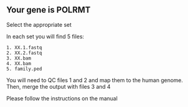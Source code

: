 ## Your gene is POLRMT

Select the appropriate set

In each set you will find 5 files:  

    1. XX.1.fastq  
    2. XX.2.fastq  
    3. XX.bam  
    4. XX.bam  
    5. family.ped
  
You will need to QC files 1 and 2 and map them to the human genome.
Then, merge the output with files 3 and 4

Please follow the instructions on the manual

